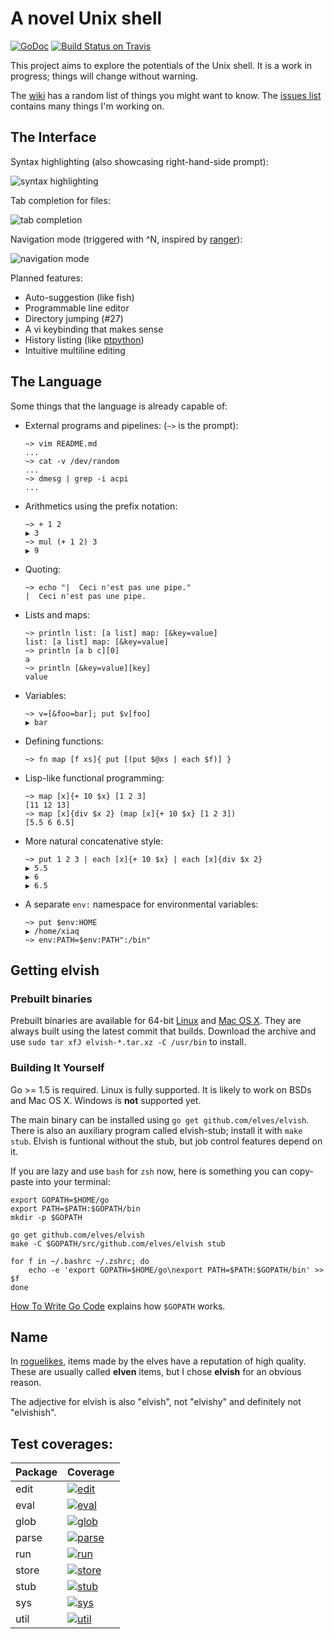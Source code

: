 # A novel Unix shell

[![GoDoc](http://godoc.org/github.com/elves/elvish?status.svg)](http://godoc.org/github.com/elves/elvish)
[![Build Status on Travis](https://travis-ci.org/elves/elvish.svg?branch=master)](https://travis-ci.org/elves/elvish)

This project aims to explore the potentials of the Unix shell. It is a work in
progress; things will change without warning.

The [wiki](https://github.com/elves/elvish/wiki) has a random list of things you might want to know. The [issues list](https://github.com/elves/elvish/issues) contains many things I'm working on.

## The Interface

Syntax highlighting (also showcasing right-hand-side prompt):

![syntax highlighting](https://raw.githubusercontent.com/elves/images/master/syntax.png)

Tab completion for files:

![tab completion](https://raw.githubusercontent.com/elves/images/master/completion.png)

Navigation mode (triggered with ^N, inspired by [ranger](http://ranger.nongnu.org/)):

![navigation mode](https://raw.githubusercontent.com/elves/images/master/navigation.png)


Planned features:

* Auto-suggestion (like fish)
* Programmable line editor
* Directory jumping (#27)
* A vi keybinding that makes sense
* History listing (like
  [ptpython](https://github.com/jonathanslenders/ptpython))
* Intuitive multiline editing

## The Language

Some things that the language is already capable of:

* External programs and pipelines: (`~>` is the prompt):
  ```
  ~> vim README.md
  ...
  ~> cat -v /dev/random
  ...
  ~> dmesg | grep -i acpi
  ...
  ```

* Arithmetics using the prefix notation:
  ```
  ~> + 1 2
  ▶ 3
  ~> mul (+ 1 2) 3
  ▶ 9
  ```

* Quoting:
  ```
  ~> echo "|  Ceci n'est pas une pipe."
  |  Ceci n'est pas une pipe.
  ```

* Lists and maps:
  ```
  ~> println list: [a list] map: [&key=value]
  list: [a list] map: [&key=value]
  ~> println [a b c][0]
  a
  ~> println [&key=value][key]
  value
  ```

* Variables:
  ```
  ~> v=[&foo=bar]; put $v[foo]
  ▶ bar
  ```

* Defining functions:
  ```
  ~> fn map [f xs]{ put [(put $@xs | each $f)] }
  ```

* Lisp-like functional programming:
  ```
  ~> map [x]{+ 10 $x} [1 2 3]
  [11 12 13]
  ~> map [x]{div $x 2} (map [x]{+ 10 $x} [1 2 3])
  [5.5 6 6.5]
  ```

* More natural concatenative style:
  ```
  ~> put 1 2 3 | each [x]{+ 10 $x} | each [x]{div $x 2}
  ▶ 5.5
  ▶ 6
  ▶ 6.5
  ```

* A separate `env:` namespace for environmental variables:
  ```
  ~> put $env:HOME
  ▶ /home/xiaq
  ~> env:PATH=$env:PATH":/bin"
  ```


## Getting elvish

### Prebuilt binaries

Prebuilt binaries are available for 64-bit [Linux](https://dl.elvish.io/elvish-linux.tar.xz) and [Mac OS X](https://dl.elvish.io/elvish-osx.tar.xz). They are always built using the latest commit that builds. Download the archive and use `sudo tar xfJ elvish-*.tar.xz -C /usr/bin` to install.

### Building It Yourself

Go >= 1.5 is required. Linux is fully supported. It is likely to work on BSDs and Mac OS X. Windows is **not** supported yet.

The main binary can be installed using `go get github.com/elves/elvish`. There is also an auxiliary program called elvish-stub; install it with `make stub`. Elvish is funtional without the stub, but job control features depend on it.

If you are lazy and use `bash` for `zsh` now, here is something you can copy-paste into your terminal:

```
export GOPATH=$HOME/go
export PATH=$PATH:$GOPATH/bin
mkdir -p $GOPATH

go get github.com/elves/elvish
make -C $GOPATH/src/github.com/elves/elvish stub

for f in ~/.bashrc ~/.zshrc; do
    echo -e 'export GOPATH=$HOME/go\nexport PATH=$PATH:$GOPATH/bin' >> $f
done
```

[How To Write Go Code](http://golang.org/doc/code.html) explains how `$GOPATH` works.

## Name

In [roguelikes](https://en.wikipedia.org/wiki/Roguelike), items made by the elves have a reputation of high quality.  These are usually called **elven** items, but I chose **elvish** for an obvious reason.

The adjective for elvish is also "elvish", not "elvishy" and definitely not "elvishish".

## Test coverages:

|Package|Coverage|
|-------|--------|
|edit|[![edit](https://gocover.io/_badge/github.com/elves/elvish/edit/)](https://gocover.io/github.com/elves/elvish/edit/)|
|eval|[![eval](https://gocover.io/_badge/github.com/elves/elvish/eval/)](https://gocover.io/github.com/elves/elvish/eval/)|
|glob|[![glob](https://gocover.io/_badge/github.com/elves/elvish/glob/)](https://gocover.io/github.com/elves/elvish/glob/)|
|parse|[![parse](https://gocover.io/_badge/github.com/elves/elvish/parse/)](https://gocover.io/github.com/elves/elvish/parse/)|
|run|[![run](https://gocover.io/_badge/github.com/elves/elvish/run/)](https://gocover.io/github.com/elves/elvish/run/)|
|store|[![store](https://gocover.io/_badge/github.com/elves/elvish/store/)](https://gocover.io/github.com/elves/elvish/store/)|
|stub|[![stub](https://gocover.io/_badge/github.com/elves/elvish/stub/)](https://gocover.io/github.com/elves/elvish/stub/)|
|sys|[![sys](https://gocover.io/_badge/github.com/elves/elvish/sys/)](https://gocover.io/github.com/elves/elvish/sys/)|
|util|[![util](https://gocover.io/_badge/github.com/elves/elvish/util/)](https://gocover.io/github.com/elves/elvish/util/)|
